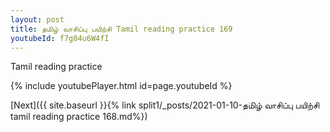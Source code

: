 ```yaml
---
layout: post
title: தமிழ் வாசிப்பு பயிற்சி Tamil reading practice 169
youtubeId: f7g04u6W4fI
---
```

 
 
Tamil reading practice
 
 
 
 
 


{% include youtubePlayer.html id=page.youtubeId %}
 
[Next]({{ site.baseurl }}{% link  split1/_posts/2021-01-10-தமிழ் வாசிப்பு பயிற்சி tamil reading practice 168.md%})
 
